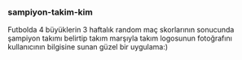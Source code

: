### sampiyon-takim-kim
Futbolda 4 büyüklerin 3 haftalık random maç skorlarının sonucunda şampiyon takımı belirtip
takım marşıyla takım logosunun fotoğrafını kullanıcının bilgisine sunan güzel bir uygulama:)
